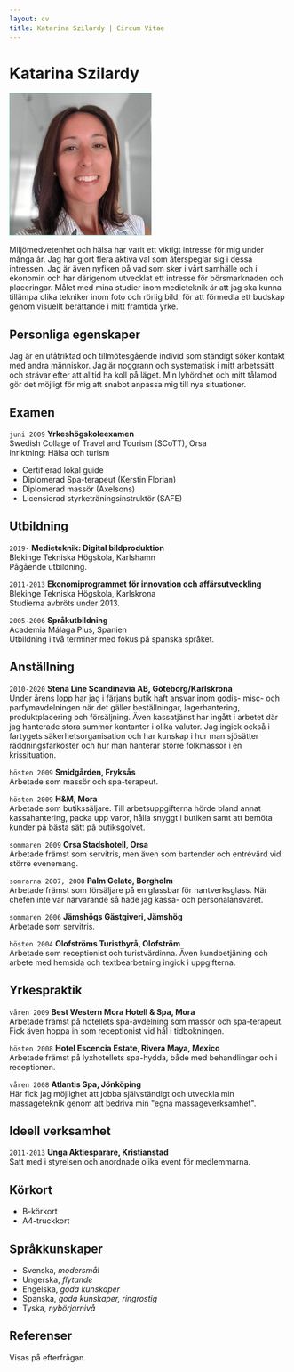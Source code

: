 ```yaml
---
layout: cv
title: Katarina Szilardy | Circum Vitae
---
```


# Katarina Szilardy

![Katarina Szilardy](images/profile.jpg)

Miljömedvetenhet och hälsa har varit ett viktigt intresse för mig under många år. Jag har gjort flera aktiva val som återspeglar sig i dessa intressen. Jag är även nyfiken på vad som sker i vårt samhälle och i ekonomin och har därigenom utvecklat ett intresse för börsmarknaden och placeringar. Målet med mina studier inom medieteknik är att jag ska kunna tillämpa olika tekniker inom foto och rörlig bild, för att förmedla ett budskap genom visuellt berättande i mitt framtida yrke. 

## Personliga egenskaper

Jag är en utåtriktad och tillmötesgående individ som ständigt söker kontakt med andra människor. Jag är noggrann och systematisk i mitt arbetssätt och strävar efter att alltid ha koll på läget. Min lyhördhet och mitt tålamod gör det möjligt för mig att snabbt anpassa mig till nya situationer.

## Examen

`juni 2009`
__Yrkeshögskoleexamen__  
Swedish Collage of Travel and Tourism (SCoTT), Orsa  
Inriktning: Hälsa och turism

- Certifierad lokal guide
- Diplomerad Spa-terapeut (Kerstin Florian)
- Diplomerad massör (Axelsons)
- Licensierad styrketräningsinstruktör (SAFE)

## Utbildning

`2019-`
__Medieteknik: Digital bildproduktion__  
Blekinge Tekniska Högskola, Karlshamn  
Pågående utbildning.

`2011-2013`
__Ekonomiprogrammet för innovation och affärsutveckling__  
Blekinge Tekniska Högskola, Karlskrona  
Studierna avbröts under 2013.

`2005-2006`
__Språkutbildning__  
Academia Málaga Plus, Spanien  
Utbildning i två terminer med fokus på spanska språket.

## Anställning

`2010-2020`
__Stena Line Scandinavia AB, Göteborg/Karlskrona__  
Under årens lopp har jag i färjans butik haft ansvar inom godis- misc- och parfymavdelningen när det gäller beställningar, lagerhantering, produktplacering och försäljning. Även kassatjänst har ingått i arbetet där jag hanterade stora summor kontanter i olika valutor. Jag ingick också i fartygets säkerhetsorganisation och har kunskap i hur man sjösätter räddningsfarkoster och hur man hanterar större folkmassor i en krissituation.

`hösten 2009`
__Smidgården, Fryksås__  
Arbetade som massör och spa-terapeut.

`hösten 2009`
__H&M, Mora__  
Arbetade som butikssäljare. Till arbetsuppgifterna hörde bland annat kassahantering, packa upp varor, hålla snyggt i butiken samt att bemöta kunder på bästa sätt på butiksgolvet.

`sommaren 2009`
__Orsa Stadshotell, Orsa__  
Arbetade främst som servitris, men även som bartender och entrévärd vid större evenemang.

`somrarna 2007, 2008`
__Palm Gelato, Borgholm__  
Arbetade främst som försäljare på en glassbar för hantverksglass. När chefen inte var närvarande så hade jag kassa- och personalansvaret.

`sommaren 2006`
__Jämshögs Gästgiveri, Jämshög__  
Arbetade som servitris.

`hösten 2004`
__Olofströms Turistbyrå, Olofström__  
Arbetade som receptionist och turistvärdinna. Även kundbetjäning och arbete med hemsida och textbearbetning ingick i uppgifterna.

## Yrkespraktik

`våren 2009`
__Best Western Mora Hotell & Spa, Mora__  
Arbetade främst på hotellets spa-avdelning som massör och spa-terapeut. Fick även hoppa in som receptionist vid hål i tidbokningen.

`hösten 2008`
__Hotel Escencia Estate, Rivera Maya, Mexico__  
Arbetade främst på lyxhotellets spa-hydda, både med behandlingar och i receptionen.

`våren 2008`
__Atlantis Spa, Jönköping__  
Här fick jag möjlighet att jobba självständigt och utveckla min massageteknik genom att bedriva min "egna massageverksamhet".

## Ideell verksamhet

`2011-2013`
__Unga Aktiesparare, Kristianstad__  
Satt med i styrelsen och anordnade olika event för medlemmarna.

<!--
## Övriga meriter

`våren 2012`
__Tillväxtverket och Vinnova, Ungas Innovationskraft BTH, Karlskrona__
-->

## Körkort

- B-körkort
- A4-truckkort


## Språkkunskaper

- Svenska, _modersmål_
- Ungerska, _flytande_
- Engelska, _goda kunskaper_
- Spanska, _goda kunskaper, ringrostig_
- Tyska, _nybörjarnivå_

## Referenser

Visas på efterfrågan.

<!-- ### Footer

Last updated: Feb 2021 -->
